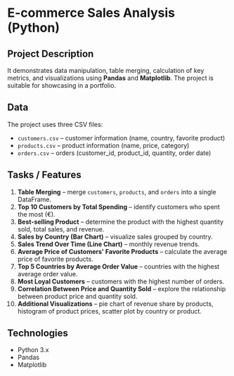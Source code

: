 # E-commerce Sales Analysis (Python)

## Project Description
It demonstrates data manipulation, table merging, calculation of key metrics, and visualizations using **Pandas** and **Matplotlib**. The project is suitable for showcasing in a portfolio.

## Data
The project uses three CSV files:
- `customers.csv` – customer information (name, country, favorite product)  
- `products.csv` – product information (name, price, category)  
- `orders.csv` – orders (customer_id, product_id, quantity, order date)  

## Tasks / Features
1. **Table Merging** – merge `customers`, `products`, and `orders` into a single DataFrame.  
2. **Top 10 Customers by Total Spending** – identify customers who spent the most (€).  
3. **Best-selling Product** – determine the product with the highest quantity sold, total sales, and revenue.  
4. **Sales by Country (Bar Chart)** – visualize sales grouped by country.  
5. **Sales Trend Over Time (Line Chart)** – monthly revenue trends.  
6. **Average Price of Customers' Favorite Products** – calculate the average price of favorite products.  
7. **Top 5 Countries by Average Order Value** – countries with the highest average order value.  
8. **Most Loyal Customers** – customers with the highest number of orders.  
9. **Correlation Between Price and Quantity Sold** – explore the relationship between product price and quantity sold.  
10. **Additional Visualizations** – pie chart of revenue share by products, histogram of product prices, scatter plot by country or product.

## Technologies
- Python 3.x  
- Pandas  
- Matplotlib  
